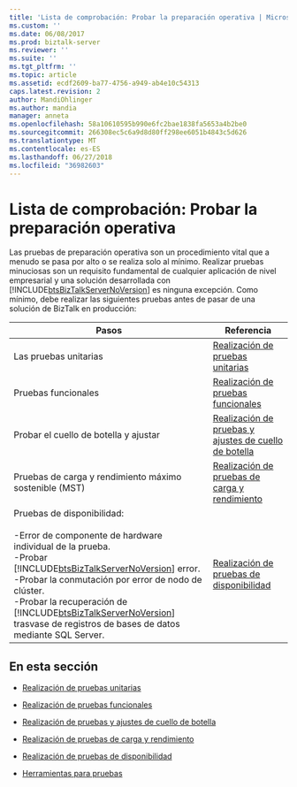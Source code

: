 ```yaml
---
title: 'Lista de comprobación: Probar la preparación operativa | Microsoft Docs'
ms.custom: ''
ms.date: 06/08/2017
ms.prod: biztalk-server
ms.reviewer: ''
ms.suite: ''
ms.tgt_pltfrm: ''
ms.topic: article
ms.assetid: ecdf2609-ba77-4756-a949-ab4e10c54313
caps.latest.revision: 2
author: MandiOhlinger
ms.author: mandia
manager: anneta
ms.openlocfilehash: 58a10610595b990e6fc2bae1838fa5653a4b2be0
ms.sourcegitcommit: 266308ec5c6a9d8d80ff298ee6051b4843c5d626
ms.translationtype: MT
ms.contentlocale: es-ES
ms.lasthandoff: 06/27/2018
ms.locfileid: "36982603"
---
```

# <a name="checklist-testing-operational-readiness"></a>Lista de comprobación: Probar la preparación operativa
Las pruebas de preparación operativa son un procedimiento vital que a menudo se pasa por alto o se realiza solo al mínimo. Realizar pruebas minuciosas son un requisito fundamental de cualquier aplicación de nivel empresarial y una solución desarrollada con [!INCLUDE[btsBizTalkServerNoVersion](../includes/btsbiztalkservernoversion-md.md)] es ninguna excepción. Como mínimo, debe realizar las siguientes pruebas antes de pasar de una solución de BizTalk en producción:  


|                                                                                                                                                                                         Pasos                                                                                                                                                                                          |                                                  Referencia                                                  |
|----------------------------------------------------------------------------------------------------------------------------------------------------------------------------------------------------------------------------------------------------------------------------------------------------------------------------------------------------------------------------------------|-------------------------------------------------------------------------------------------------------------|
|                                                                                                                                                                                      Las pruebas unitarias                                                                                                                                                                                      |                  [Realización de pruebas unitarias](../technical-guides/performing-unit-testing.md)                  |
|                                                                                                                                                                                   Pruebas funcionales                                                                                                                                                                                   |            [Realización de pruebas funcionales](../technical-guides/performing-functional-testing.md)            |
|                                                                                                                                                                             Probar el cuello de botella y ajustar                                                                                                                                                                              | [Realización de pruebas y ajustes de cuello de botella](../technical-guides/performing-bottleneck-testing-and-tuning.md) |
|                                                                                                                                                                 Pruebas de carga y rendimiento máximo sostenible (MST)                                                                                                                                                                  |   [Realización de pruebas de carga y rendimiento](../technical-guides/performing-load-and-throughput-testing.md)   |
| Pruebas de disponibilidad:<br /><br /> -Error de componente de hardware individual de la prueba.<br />-Probar [!INCLUDE[btsBizTalkServerNoVersion](../includes/btsbiztalkservernoversion-md.md)] error.<br />-Probar la conmutación por error de nodo de clúster.<br />-Probar la recuperación de [!INCLUDE[btsBizTalkServerNoVersion](../includes/btsbiztalkservernoversion-md.md)] trasvase de registros de bases de datos mediante SQL Server. |          [Realización de pruebas de disponibilidad](../technical-guides/performing-availability-testing.md)          |

## <a name="in-this-section"></a>En esta sección  

-   [Realización de pruebas unitarias](../technical-guides/performing-unit-testing.md)  

-   [Realización de pruebas funcionales](../technical-guides/performing-functional-testing.md)  

-   [Realización de pruebas y ajustes de cuello de botella](../technical-guides/performing-bottleneck-testing-and-tuning.md)  

-   [Realización de pruebas de carga y rendimiento](../technical-guides/performing-load-and-throughput-testing.md)  

-   [Realización de pruebas de disponibilidad](../technical-guides/performing-availability-testing.md)  

-   [Herramientas para pruebas](~/technical-guides/tools-for-testing.md)